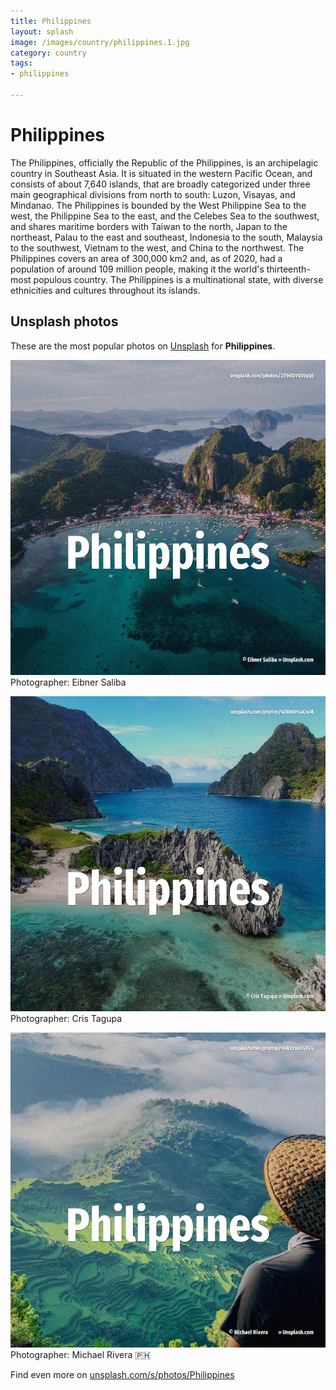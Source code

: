 ```yaml
---
title: Philippines
layout: splash
image: /images/country/philippines.1.jpg
category: country
tags:
- philippines

---
```

# Philippines

The Philippines, officially the Republic of the Philippines, is an archipelagic country in 
Southeast Asia.
It is situated in the western Pacific Ocean, and consists of about 7,640 islands, that are broadly 
categorized under three main geographical divisions from north to south: Luzon, Visayas, and 
Mindanao.
The Philippines is bounded by the West Philippine Sea to the west, the Philippine Sea to the east, 
and the Celebes Sea to the southwest, and shares maritime borders with Taiwan to the north, Japan 
to the northeast, Palau to the east and southeast, Indonesia to the south, Malaysia to the 
southwest, Vietnam to the west, and China to the northwest.
The Philippines covers an area of 300,000 km2  and, as of 2020, had a population of around 109 
million people, making it the world's thirteenth-most populous country.
The Philippines is a multinational state, with diverse ethnicities and cultures throughout its 
islands.

 
## Unsplash photos
These are the most popular photos on [Unsplash](https://unsplash.com) for **Philippines**.
 
![Philippines](/images/country/philippines.1.jpg)
Photographer:  Eibner Saliba
 
![Philippines](/images/country/philippines.2.jpg)
Photographer:  Cris Tagupa
 
![Philippines](/images/country/philippines.3.jpg)
Photographer:  Michael Rivera 🇵🇭
 
Find even more on [unsplash.com/s/photos/Philippines](https://unsplash.com/s/photos/Philippines)
 
